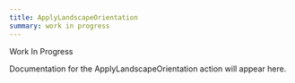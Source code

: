 ```yaml
---
title: ApplyLandscapeOrientation
summary: work in progress
---
```


Work In Progress

Documentation for the ApplyLandscapeOrientation action will appear here.